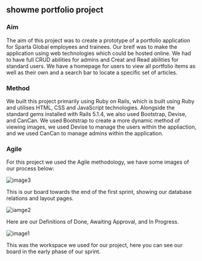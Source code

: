 ## showme portfolio project ##

### Aim ###

The aim of this project was to create a prototype of a portfolio application for Sparta Global employees and trainees. Our breif was to make the application using web technologies which could be hosted online. We had to have full CRUD abilities for admins and Creat and Read abilities for standard users. We have a homepage for users to view all portfolio items as well as their own and a search bar to locate a specific set of articles.  

### Method ###

We built this project primarily using Ruby on Rails, which is built using Ruby and utilises HTML, CSS and JavaScript technologies. Alongside the standard gems installed with Rails 5.1.4, we also used Bootstrap, Devise, and CanCan. We used Bootstrap to create a more dynamic method of viewing images, we used Devise to manage the users within the appliaction, and we used CanCan to manage admins within the application.

### Agile ###

For this project we used the Agile methodology, we have some images of our process below:

![image3](https://scontent-lhr3-1.xx.fbcdn.net/v/t34.0-12/22447154_10155783936844176_1693715727_n.jpg?oh=ccc0c994f07e9c64390bc801b84a1c25&oe=59E1AFD8)

This is our board towards the end of the first sprint, showing our database relations and layout pages.

![iamge2](https://scontent-lhr3-1.xx.fbcdn.net/v/t34.0-12/22471603_10155783937154176_835102049_n.jpg?oh=8ede84211df912bcf7cc1218a1a4b2d6&oe=59E19873)

Here are our Definitions of Done, Awaiting Approval, and In Progress.

![image1](https://scontent-lhr3-1.xx.fbcdn.net/v/t34.0-12/22472607_10155783937684176_1203363650_n.jpg?oh=5318caf092f0697f2aabfc690eddf484&oe=59E195D9)

This was the workspace we used for our project, here you can see our board in the early phase of our sprint.